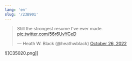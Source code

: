 ```yaml
---
lang: 'en'
slug: '/23B901'
---
```


<blockquote class="twitter-tweet">

Still the strongest resume I&#39;ve ever made. <a href="https://t.co/56r6UvYCeD">pic.twitter.com/56r6UvYCeD</a>

&mdash; Heath W. Black (@heathwblack) <a href="https://twitter.com/heathwblack/status/1585375536272257024?ref_src=twsrc%5Etfw">October 26, 2022</a>

</blockquote>

![[C35020.png]]
